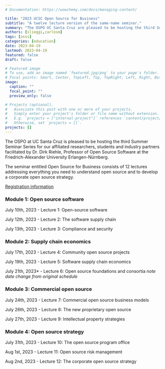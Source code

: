 ```yaml
---
# Documentation: https://wowchemy.com/docs/managing-content/

title: "2023 UCSC Open Source for Business"
subtitle: "A twelve lecture version of the same-name seminar."
summary: "The OSPO UC Santa Cruz are pleased to be hosting the third Summer Seminar Series for our affiliated researchers, students and industry partners facilitated by Dr. Dirk Riehle, Professor of Open Source Software at the Friedrich-Alexander University Erlangen-Nürnberg. The seminar entitled Open Source for Business consists of 12 lectures addressing everything you need to understand open source and to develop a corporate open source strategy. "
authors: [slieggi,carlosm]
tags: [osss]
categories: [education]
date: 2023-04-19
lastmod: 2023-04-19
featured: false
draft: false

# Featured image
# To use, add an image named `featured.jpg/png` to your page's folder.
# Focal points: Smart, Center, TopLeft, Top, TopRight, Left, Right, BottomLeft, Bottom, BottomRight.
image:
  caption: ""
  focal_point: ""
  preview_only: false

# Projects (optional).
#   Associate this post with one or more of your projects.
#   Simply enter your project's folder or file name without extension.
#   E.g. `projects = ["internal-project"]` references `content/project/deep-learning/index.md`.
#   Otherwise, set `projects = []`.
projects: []
---
```


The OSPO at UC Santa Cruz is pleased to be hosting the third Summer Seminar Series for our affiliated researchers, students and industry partners facilitated by Dr. Dirk Riehle, Professor of Open Source Software at the Friedrich-Alexander University Erlangen-Nürnberg. 

The seminar entitled Open Source for Business consists of 12 lectures addressing everything you need to understand open source and to develop a corporate open source strategy. 

[Registration information](https://forms.gle/AYaXTQTFNT3sHkxf9)


### Module 1: Open source software 
July 10th, 2023 - Lecture 1: Open-source software  

July 12th, 2023 - Lecture 2: The software supply chain  

July 13th, 2023 - Lecture 3: Compliance and security  

### Module 2: Supply chain economics 
July 17th, 2023 - Lecture 4: Community open source projects  

July 19th, 2023 - Lecture 5: Software supply chain economics  

July 21th, 2023* - Lecture 6: Open source foundations and consortia  *note date change from original schedule*

### Module 3: Commercial open source 
July 24th, 2023 - Lecture 7: Commercial open source business models  

July 26th, 2023 - Lecture 8: The new proprietary open source  

July 27th, 2023 - Lecture 9: Intellectual property strategies  

### Module 4: Open source strategy 
July 31th, 2023 - Lecture 10: The open source program office  

Aug 1st, 2023 - Lecture 11: Open source risk management  

Aug 2nd, 2023 - Lecture 12: The corporate open source strategy  
